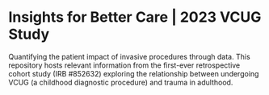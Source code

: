 # Insights for Better Care | 2023 VCUG Study
Quantifying the patient impact of invasive procedures through data. This repository hosts relevant information from the first-ever retrospective cohort study (IRB #852632) exploring the relationship between undergoing VCUG (a childhood diagnostic procedure) and trauma in adulthood.
